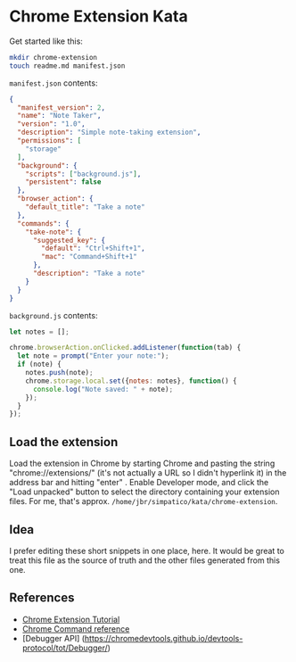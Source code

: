 # Chrome Extension Kata
Get started like this:
```bash
mkdir chrome-extension
touch readme.md manifest.json
```

`manifest.json` contents:
```json
{
  "manifest_version": 2,
  "name": "Note Taker",
  "version": "1.0",
  "description": "Simple note-taking extension",
  "permissions": [
    "storage"
  ],
  "background": {
    "scripts": ["background.js"],
    "persistent": false
  },
  "browser_action": {
    "default_title": "Take a note"
  },
  "commands": {
    "take-note": {
      "suggested_key": {
        "default": "Ctrl+Shift+1",
        "mac": "Command+Shift+1"
      },
      "description": "Take a note"
    }
  }
}
```
`background.js` contents:
```js
let notes = [];

chrome.browserAction.onClicked.addListener(function(tab) {
  let note = prompt("Enter your note:");
  if (note) {
    notes.push(note);
    chrome.storage.local.set({notes: notes}, function() {
      console.log("Note saved: " + note);
    });
  }
});

```
## Load the extension
Load the extension in Chrome by starting Chrome and pasting the string "chrome://extensions/" (it's not actually a URL so I didn't hyperlink it) in the address bar and hitting "enter" . Enable Developer mode, and click the "Load unpacked" button to select the directory containing your extension files. For me, that's approx. `/home/jbr/simpatico/kata/chrome-extension`.

## Idea
I prefer editing these short snippets in one place, here.
It would be great to treat this file as the source of truth and the other files generated from this one.

## References
- [Chrome Extension Tutorial](https://developer.chrome.com/extensions/getstarted)
- [Chrome Command reference](https://developer.chrome.com/docs/extensions/reference/commands/)
- [Debugger API] (https://chromedevtools.github.io/devtools-protocol/tot/Debugger/)
